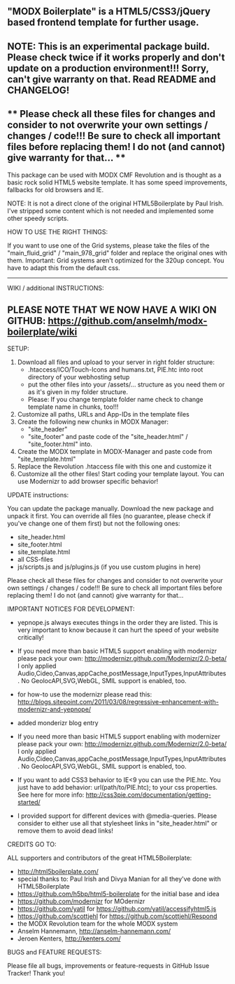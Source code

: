"MODX Boilerplate" is a HTML5/CSS3/jQuery based frontend template for further usage.
----------------------------------------
NOTE: This is an experimental package build. Please check twice if it works properly and don't update on a production environment!!!
Sorry, can't give warranty on that. Read README and CHANGELOG!
----------------------------------------
** Please check all these files for changes and consider to not overwrite your own settings / changes / code!!!
Be sure to check all important files before replacing them! I do not (and cannot) give warranty for that… **
----------------------------------------

This package can be used with MODX CMF Revolution and is thought as a basic rock solid HTML5 website template. It has some speed improvements, fallbacks for old browsers and IE.

NOTE:
It is not a direct clone of the original HTML5Boilerplate by Paul Irish. I've stripped some content which is not needed and implemented some other speedy scripts.


HOW TO USE THE RIGHT THINGS:

If you want to use one of the Grid systems, please take the files of the "main_fluid_grid" / "main_978_grid" folder and replace the original ones with them.
Important: Grid systems aren't optimized for the 320up concept. You have to adapt this from the default css.


-----------------------------------------------------------------------------------------------------------
WIKI / additional INSTRUCTIONS:

PLEASE NOTE THAT WE NOW HAVE A WIKI ON GITHUB: https://github.com/anselmh/modx-boilerplate/wiki
-----------------------------------------------------------------------------------------------------------



SETUP:

1. Download all files and upload to your server in right folder structure:
   - .htaccess/ICO/Touch-Icons and humans.txt, PIE.htc into root directory of your webhosting setup
   - put the other files into your /assets/... structure as you need them or as it's given in my folder structure.
   - Please: If you change template folder name check to change template name in chunks, too!!! 
2. Customize all paths, URLs and App-IDs in the template files
3. Create the following new chunks in MODX Manager:
	- "site_header"
	- "site_footer"
   and paste code of the "site_header.html" / "site_footer.html" into.
4. Create the MODX template in MODX-Manager and paste code from "site_template.html"
5. Replace the Revolution .htaccess file with this one and customize it
6. Customize all the other files! Start coding your template layout. You can use Modernizr to add browser specific behavior!


UPDATE instructions:

You can update the package manually. Download the new package and unpack it first.
You can override all files (no guarantee, please check if you've change one of them first) but not the following ones:
- site_header.html
- site_footer.html
- site_template.html
- all CSS-files
- js/scripts.js and js/plugins.js (if you use custom plugins in here)

Please check all these files for changes and consider to not overwrite your own settings / changes / code!!!
Be sure to check all important files before replacing them! I do not (and cannot) give warranty for that…


IMPORTANT NOTICES FOR DEVELOPMENT:

- yepnope.js always executes things in the order they are listed. This is very important to know because it can hurt the speed of your website critically!

- If you need more than basic HTML5 support enabling with modernizr please pack your own: http://modernizr.github.com/Modernizr/2.0-beta/ I only applied Audio,Cideo,Canvas,appCache,postMessage,InputTypes,InputAttributes.  No GeolocAPI,SVG,WebGL, SMIL support is enabled, too.
- for how-to use the modernizr please read this: http://blogs.sitepoint.com/2011/03/08/regressive-enhancement-with-modernizr-and-yepnope/
+ added monderizr blog entry
- If you need more than basic HTML5 support enabling with modernizer please pack your own: http://modernizr.github.com/Modernizr/2.0-beta/ I only applied Audio,Cideo,Canvas,appCache,postMessage,InputTypes,InputAttributes.  No GeolocAPI,SVG,WebGL, SMIL support is enabled, too.

- If you want to add CSS3 behavior to IE<9 you can use the PIE.htc. You just have to add 
	behavior: url(path/to/PIE.htc);
  to your css properties. See here for more info: http://css3pie.com/documentation/getting-started/

- I provided support for different devices with @media-queries. Please consider to either use all that stylesheet links in "site_header.html" or remove them to avoid dead links!


CREDITS GO TO:

ALL supporters and contributors of the great HTML5Boilerplate:
- http://html5boilerplate.com/
- special thanks to: Paul Irish and Divya Manian for all they've done with HTML5Boilerplate
- https://github.com/h5bp/html5-boilerplate for the initial base and idea
- https://github.com/modernizr for MOdernizr
- https://github.com/yatil for https://github.com/yatil/accessifyhtml5.js
- https://github.com/scottjehl for https://github.com/scottjehl/Respond
- the MODX Revolution team for the whole MODX system
- Anselm Hannemann, http://anselm-hannemann.com/
- Jeroen Kenters, http://kenters.com/

BUGS and FEATURE REQUESTS:

Please file all bugs, improvements or feature-requests in GitHub Issue Tracker! Thank you!